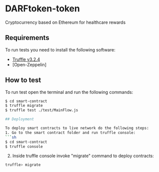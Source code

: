 # DARFtoken-token

Cryptocurrency based on Ethereum for healthcare rewards
## Requirements

To run tests you need to install the following software:

- [Truffle v3.2.4](https://github.com/trufflesuite/truffle-core)
- [Open-Zeppelin]

## How to test

To run test open the terminal and run the following commands:
```sh
$ cd smart-contract
$ truffle migrate
$ truffle test ./test/MainFlow.js

## Deployment

To deploy smart contracts to live network do the following steps:
1. Go to the smart contract folder and run truffle console:
```sh
$ cd smart-contract
$ truffle console
```
2. Inside truffle console invoke "migrate" command to deploy contracts:
```sh
truffle> migrate

